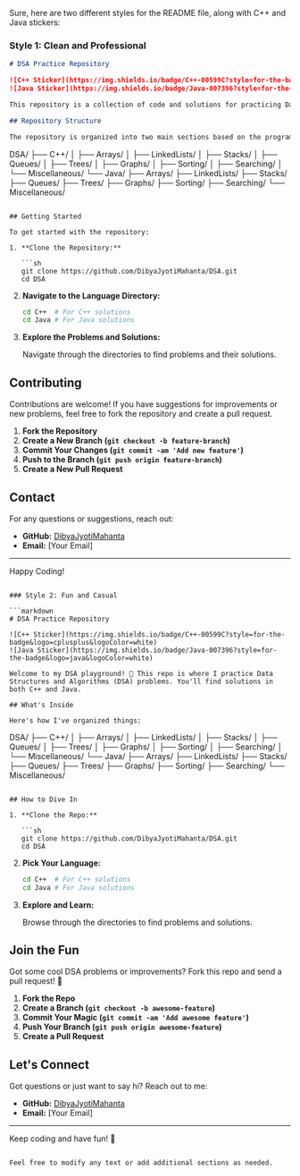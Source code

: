 Sure, here are two different styles for the README file, along with C++ and Java stickers:

### Style 1: Clean and Professional

```markdown
# DSA Practice Repository

![C++ Sticker](https://img.shields.io/badge/C++-00599C?style=for-the-badge&logo=cplusplus&logoColor=white)
![Java Sticker](https://img.shields.io/badge/Java-007396?style=for-the-badge&logo=java&logoColor=white)

This repository is a collection of code and solutions for practicing Data Structures and Algorithms (DSA). It contains problems and solutions written in both C++ and Java.

## Repository Structure

The repository is organized into two main sections based on the programming language:

```
DSA/
├── C++/
│   ├── Arrays/
│   ├── LinkedLists/
│   ├── Stacks/
│   ├── Queues/
│   ├── Trees/
│   ├── Graphs/
│   ├── Sorting/
│   ├── Searching/
│   └── Miscellaneous/
└── Java/
    ├── Arrays/
    ├── LinkedLists/
    ├── Stacks/
    ├── Queues/
    ├── Trees/
    ├── Graphs/
    ├── Sorting/
    ├── Searching/
    └── Miscellaneous/
```

## Getting Started

To get started with the repository:

1. **Clone the Repository:**

   ```sh
   git clone https://github.com/DibyaJyotiMahanta/DSA.git
   cd DSA
   ```

2. **Navigate to the Language Directory:**

   ```sh
   cd C++  # For C++ solutions
   cd Java # For Java solutions
   ```

3. **Explore the Problems and Solutions:**

   Navigate through the directories to find problems and their solutions.

## Contributing

Contributions are welcome! If you have suggestions for improvements or new problems, feel free to fork the repository and create a pull request.

1. **Fork the Repository**
2. **Create a New Branch (`git checkout -b feature-branch`)**
3. **Commit Your Changes (`git commit -am 'Add new feature'`)**
4. **Push to the Branch (`git push origin feature-branch`)**
5. **Create a New Pull Request**

## Contact

For any questions or suggestions, reach out:

- **GitHub:** [DibyaJyotiMahanta](https://github.com/DibyaJyotiMahanta)
- **Email:** [Your Email]

---

Happy Coding!
```

### Style 2: Fun and Casual

```markdown
# DSA Practice Repository

![C++ Sticker](https://img.shields.io/badge/C++-00599C?style=for-the-badge&logo=cplusplus&logoColor=white)
![Java Sticker](https://img.shields.io/badge/Java-007396?style=for-the-badge&logo=java&logoColor=white)

Welcome to my DSA playground! 🎉 This repo is where I practice Data Structures and Algorithms (DSA) problems. You'll find solutions in both C++ and Java.

## What's Inside

Here's how I've organized things:

```
DSA/
├── C++/
│   ├── Arrays/
│   ├── LinkedLists/
│   ├── Stacks/
│   ├── Queues/
│   ├── Trees/
│   ├── Graphs/
│   ├── Sorting/
│   ├── Searching/
│   └── Miscellaneous/
└── Java/
    ├── Arrays/
    ├── LinkedLists/
    ├── Stacks/
    ├── Queues/
    ├── Trees/
    ├── Graphs/
    ├── Sorting/
    ├── Searching/
    └── Miscellaneous/
```

## How to Dive In

1. **Clone the Repo:**

   ```sh
   git clone https://github.com/DibyaJyotiMahanta/DSA.git
   cd DSA
   ```

2. **Pick Your Language:**

   ```sh
   cd C++  # For C++ solutions
   cd Java # For Java solutions
   ```

3. **Explore and Learn:**

   Browse through the directories to find problems and solutions.

## Join the Fun

Got some cool DSA problems or improvements? Fork this repo and send a pull request! 🎉

1. **Fork the Repo**
2. **Create a Branch (`git checkout -b awesome-feature`)**
3. **Commit Your Magic (`git commit -am 'Add awesome feature'`)**
4. **Push Your Branch (`git push origin awesome-feature`)**
5. **Create a Pull Request**

## Let's Connect

Got questions or just want to say hi? Reach out to me:

- **GitHub:** [DibyaJyotiMahanta](https://github.com/DibyaJyotiMahanta)
- **Email:** [Your Email]

---

Keep coding and have fun! 🚀
```

Feel free to modify any text or add additional sections as needed.